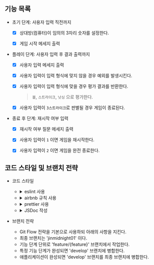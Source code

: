 ## 기능 목록

* 초기 단계: 사용자 입력 직전까지
    - [x] 상대방(컴퓨터)이 임의의 3자리 숫자를 설정한다.
    - [x] 게임 시작 메세지 출력
  

* 플레이 단계: 사용자 입력 후 결과 출력까지
    - [x] 사용자 입력 메세지 출력 
    - [x] 사용자 입력이 입력 형식에 맞지 않을 경우 예외를 발생시킨다.
    - [x] 사용자 입력이 입력 형식에 맞을 경우 평가 결과를 반환한다.
      > `볼`, `스트라이크`, `낫싱` 으로 평가한다.
    - [x] 사용자 입력이 `3스트라이크`로 판별될 경우 게임이 종료된다.


* 종료 후 단계: 재시작 여부 입력 
    - [x] 재시작 여부 질문 메세지 출력
    - [x] 사용자 입력이 `1` 이면 게임을 재시작한다.
    - [x] 사용자 입력이 `2` 이면 게임을 완전 종료한다.


## 코드 스타일 및 브랜치 전략
* 코드 스타일
    - <details>
      <summary>eslint 사용</summary>

      `npm install eslint --save-dev` 로 eslint를 설치한다.

      .eslintrc.yml 파일을 생성하여 코드 스타일을 정의한다.
  </details>

    - <details>
      <summary>airbnb 규칙 사용</summary>

      `npx install-peerdeps --dev eslint-config-airbnb` 명령으로 설치한다.

      .eslintrc.yml의 `extends: ...` 에 `- airbnb` 를 추가한다.
  </details>

    - <details>
      <summary>prettier 사용</summary>

      `npm install prettier --save-dev` 로 prettier를 설치한다.

      `npm install eslint-config-prettier eslint-plugin-prettier` 로 충돌을 방지한다.

      > `eslint-config-prettier`: prettier와 겹치는 eslint 룰을 비활성화한다.
      >
      > `eslint-plugin-prettier`: prettier에서 발생한 오류를 eslint 오류로 표시해준다.

      .eslintrc.yml의 `extends: ...` 에 `- plugin:prettier/recommended` 를 추가한다.

      .prettierrc.yml 파일을 생성한 후 prettier 규칙을 추가한다.
  </details>

    - <details>
      <summary>JSDoc 작성</summary>

      클래스, 함수, 변수의 문서화 및 타입을 명확히 하기 위해 JSDoc을 작성한다.

      ```js
      /**
       * 두 숫자의 합을 연산하는 함수
       * @param {number} a
       * @param {number} b
       * @returns {number}
       */
      function sum(a, b) {
        return a + b;
      }
      ```
  </details>


* 브랜치 전략
    - Git Flow 전략을 기본으로 사용하되 아래의 사항을 지킨다.
    - 최종 브랜치는 'jinmidnight01' 이다.
    - 기능 단계 단위로 'feature/{feature}' 브랜치에서 작업한다.
    - 특정 기능 단계가 완성되면 'develop' 브랜치에 병합한다.
    - 애플리케이션이 완성되면 'develop' 브랜치를 최종 브랜치에 병합한다.
